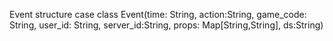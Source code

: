
Event structure
case class Event(time: String, action:String, game_code: String, user_id: String, server_id:String, props: Map[String,String], ds:String)
